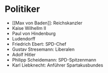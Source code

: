 # Politiker
- [[Max von Baden]]: Reichskanzler
- Kaise Wilhellm II
- Paul von Hindenburg
- Ludendorff
- Friedrich Ebert: SPD-Chef
- Gustav Stresemann: Liberalen
- Adolf Hitler
- Philipp Scheidemann: SPD-Spitzenmann
- Karl Liebknecht: Anführer Spartakusbundes
